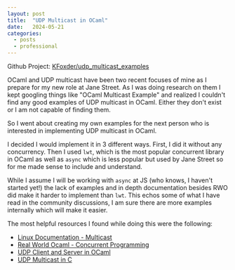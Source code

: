 ```yaml
---
layout: post
title:  "UDP Multicast in OCaml"
date:   2024-05-21
categories: 
  - posts
  - professional
---
```

Github Project: [KFoxder/udp_multicast_examples](https://github.com/KFoxder/udp_multicast_examples)

OCaml and UDP multicast have been two recent focuses of mine as I prepare for my new role at Jane Street. As I was doing research on them I kept googling things like "OCaml Multicast Example" and realized I couldn't find any good examples of UDP multicast in OCaml. Either they don't exist or I am not capable of finding them. 

So I went about creating my own examples for the next person who is interested in implementing UDP multicast in OCaml. 

I decided I would implement it in 3 different ways. First, I did it without any concurrency. Then I used `lwt`, which is the most popular concurrent library in OCaml as well as `async` which is less popular but used by Jane Street so for me made sense to include and understand. 

While I assume I will be working with `async` at JS (who knows, I haven't started yet!) the lack of examples and in depth documentation besides RWO did make it harder to implement than `lwt`. This echos some of what I have read in the community discussions, I am sure there are more examples internally which will make it easier. 

The most helpful resources I found while doing this were the following:
- [Linux Documentation - Multicast](https://tldp.org/HOWTO/Multicast-HOWTO.html)
- [Real World Ocaml - Concurrent Programming](https://dev.realworldocaml.org/concurrent-programming.html)
- [UDP Client and Server in OCaml](https://medium.com/@aryangodara_19887/udp-client-and-server-in-ocaml-e203116a997c)
- [UDP Multicast in C](https://gist.github.com/hostilefork/f7cae3dc33e7416f2dd25a402857b6c6)

